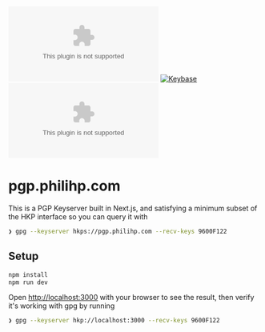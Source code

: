 [![Dependencies](https://img.shields.io/librariesio/github/philihp/pgp.philihp.com)](https://libraries.io/github/philihp/pgp.philihp.com)
[![Keybase](https://badgen.net/keybase/pgp/philihp)](https://keybase.io/philihp)
![Github Build](https://badgen.net/github/status/philihp/pgp.philihp.com)

# pgp.philihp.com

This is a PGP Keyserver built in Next.js, and satisfying a minimum subset of the HKP interface so you can query it with

```bash
❯ gpg --keyserver hkps://pgp.philihp.com --recv-keys 9600F122
```

## Setup

```bash
npm install
npm run dev
```

Open [http://localhost:3000](http://localhost:3000) with your browser to see the result, then verify it's working with gpg by running

```bash
❯ gpg --keyserver hkp://localhost:3000 --recv-keys 9600F122
```
